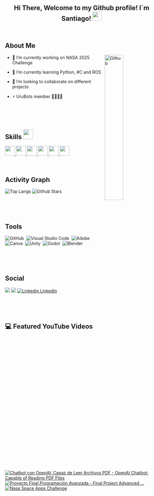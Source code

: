 <div align="center">
<h2> Hi There, Welcome to my Github profile! I´m Santiago! <img src="https://github.com/abdoachhoubi/abdoachhoubi/blob/main/gifs/Hi.gif" width="30"></h2>
</div>

<br>

<h2> About Me </h2>

<img width="35%" align="right" alt="Github" src="https://i.gifer.com/En1y.gif"/>

- 🔭 I’m currently working on NASA 2025 Challenge
  
- 🌱 I’m currently learning Python, #C and ROS
  
- 👯 I’m looking to collaborate on different projects
  
- ⚡ UruBots member 🤖🇺🇾🧉

<br>
<br>
<br>

<h2> Skills <img src = "https://media2.giphy.com/media/QssGEmpkyEOhBCb7e1/giphy.gif?cid=ecf05e47a0n3gi1bfqntqmob8g9aid1oyj2wr3ds3mg700bl&rid=giphy.gif" width = 32px> </h2>
<a href= https://github.com/Aditya664?tab=repositories&q=&type=&language=python&sort= > <img width ='32px' src ='https://raw.githubusercontent.com/rahulbanerjee26/githubAboutMeGenerator/main/icons/python.svg'> </a>
<a href= https://github.com/Aditya664?tab=repositories&q=&type=&language=javascript&sort= > <img width ='32px' src ='https://raw.githubusercontent.com/rahulbanerjee26/githubAboutMeGenerator/main/icons/javascript.svg'> </a>
<a href= https://github.com/Aditya664?tab=repositories&q=&type=&language=c&sort= > <img width ='32px' src ='https://raw.githubusercontent.com/rahulbanerjee26/githubAboutMeGenerator/main/icons/c.svg'> </a>
<a href= https://github.com/Aditya664?tab=repositories&q=&type=&language=css&sort= > <img width ='32px' src ='https://raw.githubusercontent.com/rahulbanerjee26/githubAboutMeGenerator/main/icons/css.svg'> </a>
<a href= https://github.com/Aditya664?tab=repositories&q=&type=&language=html&sort= > <img width ='32px' src ='https://raw.githubusercontent.com/rahulbanerjee26/githubAboutMeGenerator/main/icons/html.svg'> </a>
<a href= https://github.com/Aditya664?tab=repositories&q=&type=&language=csharp&sort= > <img width ='32px' src ='https://raw.githubusercontent.com/rahulbanerjee26/githubAboutMeGenerator/main/icons/csharp.svg'> </a>

<br>
<br>
<br>

<h2> Activity Graph </h2>

![Top Langs](https://github-readme-stats.vercel.app/api/top-langs/?username=Skuarex5&theme=tokyonight)
![Github Stars](https://github-readme-stats.vercel.app/api?username=Skuarex5&show_icons=true&locale=en&count_private=true&hide_rank=true&custom_title=My%20GitHub%20Stats&disable_animations=true&theme=tokyonight)

<br>
<br>
<br>

<h2>Tools</h2> 

![GitHub](https://img.shields.io/badge/github-%23121011.svg?style=for-the-badge&logo=github&logoColor=white)&nbsp;
![Visual Studio Code](https://img.shields.io/badge/Visual%20Studio%20Code-0078d7.svg?style=for-the-badge&logo=visual-studio-code&logoColor=white)&nbsp;
![Adobe](https://img.shields.io/badge/adobe-%23FF0000.svg?style=for-the-badge&logo=adobe&logoColor=white)&nbsp;
![Canva](https://img.shields.io/badge/Canva-%2300C4CC.svg?style=for-the-badge&logo=Canva&logoColor=white)&nbsp;
![Unity](https://img.shields.io/badge/unity-%23121011.svg?style=for-the-badge&logo=unity&logoColor=white)&nbsp;
![Godot](https://img.shields.io/badge/godot-%23121011.svg?style=for-the-badge&logo=github&logoColor=green)&nbsp;
![Blender](https://img.shields.io/badge/blender-%23121011.svg?style=for-the-badge&logo=blender&logoColor=orange)&nbsp;

<br>
<br>
<br>

<h2> Social </h2>

<a href="https://www.youtube.com/@TheSkuarex"><img src="https://img.shields.io/badge/youtube-e00101.svg?style=for-the-badge&logo=youtube&logoColor=ffffff"/></a>
<a href="https://www.instagram.com/santi_20f"><img src="https://img.shields.io/badge/Instagram-%23E4405F.svg?style=for-the-badge&logo=Instagram&logoColor=white"/></a>
[![Linkedin](https://i.sstatic.net/gVE0j.png) LinkedIn](www.linkedin.com/in/santiago-fernández-893226310)
&nbsp;

<br>
<br>
<br>

<h2> 💻 Featured YouTube Videos </h2>

[![Chatbot con OpenAI: Capaz de Leer Archivos PDF - OpenAI Chatbot: Capable of Reading PDF Files](https://ytcards.demolab.com/?id=zAMqvSqkX6o&title=Chatbot%20con%20OpenAI%3A%20Capaz%20de%20Leer%20Archivos%20PDF%20-%20OpenAI%20Chatbot%3A%20Capable%20of%20Reading%20PDF%20Files&lang=en&timestamp=1732405680&background_color=%230d1117&title_color=%23ffffff&stats_color=%23dedede&max_title_lines=1&width=250&border_radius=5&duration=204.6)](https://youtu.be/zAMqvSqkX6o?si=pLUIea6kG_yY6dYe)
[![Proyecto Final Programación Avanzada - Final Project Advanced ...](https://ytcards.demolab.com/?id=RkMIHNSzIO8&title=Proyecto%20Final%20Programaci%C3%B3n%20Avanzada%20-%20Final%20Project%20Advanced%20...&lang=es&timestamp=1730841600&background_color=%230d1117&title_color=%23ffffff&stats_color=%23dedede&max_title_lines=1&width=250&border_radius=5&duration=155)](https://youtu.be/RkMIHNSzIO8)
[![Nasa Space Apps Challenge](https://ytcards.demolab.com/?id=7bwxqmu7UCM&title=Nasa%20Space%20Apps%20Challenge&lang=es&timestamp=1728172800&background_color=%230d1117&title_color=%23ffffff&stats_color=%23dedede&max_title_lines=1&width=250&border_radius=5&duration=46)](https://youtu.be/7bwxqmu7UCM)
